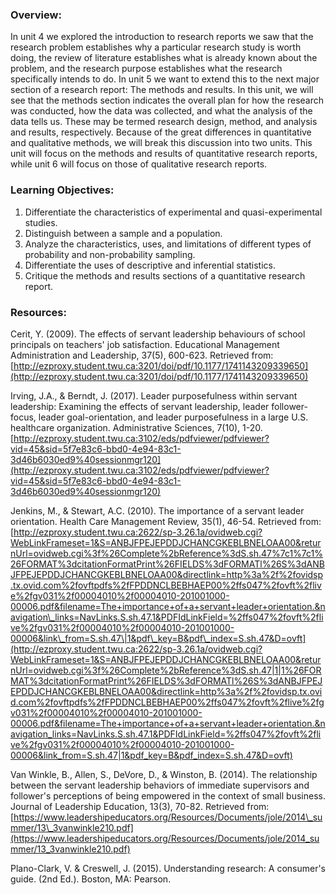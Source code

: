 ### Overview:

In unit 4 we explored the introduction to research reports we saw that the research problem establishes why a particular research study is worth doing, the review of literature establishes what is already known about the problem, and the research purpose establishes what the research specifically intends to do.  In unit 5 we want to extend this to the next major section of a research report:  The methods and results.  In this unit, we will see that the methods section indicates the overall plan for how the research was conducted, how the data was collected, and what the analysis of the data tells us.  These may be termed research design, method, and analysis and results, respectively.  Because of the great differences in quantitative and qualitative methods, we will break this discussion into two units.  This unit will focus on the methods and results of quantitative research reports, while unit 6 will focus on those of qualitative research reports.

### Learning Objectives:

1. Differentiate the characteristics of experimental and quasi-experimental studies. 
2. Distinguish between a sample and a population. 
3. Analyze the characteristics, uses, and limitations of different types of probability and non-probability sampling. 
4. Differentiate the uses of descriptive and inferential statistics. 
5. Critique the methods and results sections of a quantitative research report.

### Resources:

Cerit, Y. \(2009\).  The effects of servant leadership behaviours of school principals on teachers' job satisfaction. Educational Management Administration and Leadership, 37\(5\), 600-623. Retrieved from: [http://ezproxy.student.twu.ca:3201/doi/pdf/10.1177/1741143209339650](http://ezproxy.student.twu.ca:3201/doi/pdf/10.1177/1741143209339650)

Irving, J.A., & Berndt, J. \(2017\). Leader purposefulness within servant leadership: Examining the effects of servant leadership, leader follower-focus, leader goal-orientation, and leader purposefulness in a large U.S. healthcare organization. Administrative Sciences, 7\(10\), 1-20. [http://ezproxy.student.twu.ca:3102/eds/pdfviewer/pdfviewer?vid=45&sid=5f7e83c6-bbd0-4e94-83c1-3d46b6030ed9%40sessionmgr120](http://ezproxy.student.twu.ca:3102/eds/pdfviewer/pdfviewer?vid=45&sid=5f7e83c6-bbd0-4e94-83c1-3d46b6030ed9%40sessionmgr120)

Jenkins, M., & Stewart, A.C. \(2010\). The importance of a servant leader orientation. Health Care Management Review, 35\(1\), 46-54. Retrieved from: [http://ezproxy.student.twu.ca:2622/sp-3.26.1a/ovidweb.cgi?WebLinkFrameset=1&S=ANBJFPEJEPDDJCHANCGKEBLBNELOAA00&returnUrl=ovidweb.cgi%3f%26Complete%2bReference%3dS.sh.47%7c1%7c1%26FORMAT%3dcitationFormatPrint%26FIELDS%3dFORMATl%26S%3dANBJFPEJEPDDJCHANCGKEBLBNELOAA00&directlink=http%3a%2f%2fovidsp.tx.ovid.com%2fovftpdfs%2fFPDDNCLBEBHAEP00%2ffs047%2fovft%2flive%2fgv031%2f00004010%2f00004010-201001000-00006.pdf&filename=The+importance+of+a+servant+leader+orientation.&navigation\_links=NavLinks.S.sh.47.1&PDFIdLinkField=%2ffs047%2fovft%2flive%2fgv031%2f00004010%2f00004010-201001000-00006&link\_from=S.sh.47\|1&pdf\_key=B&pdf\_index=S.sh.47&D=ovft](http://ezproxy.student.twu.ca:2622/sp-3.26.1a/ovidweb.cgi?WebLinkFrameset=1&S=ANBJFPEJEPDDJCHANCGKEBLBNELOAA00&returnUrl=ovidweb.cgi%3f%26Complete%2bReference%3dS.sh.47|1|1%26FORMAT%3dcitationFormatPrint%26FIELDS%3dFORMATl%26S%3dANBJFPEJEPDDJCHANCGKEBLBNELOAA00&directlink=http%3a%2f%2fovidsp.tx.ovid.com%2fovftpdfs%2fFPDDNCLBEBHAEP00%2ffs047%2fovft%2flive%2fgv031%2f00004010%2f00004010-201001000-00006.pdf&filename=The+importance+of+a+servant+leader+orientation.&navigation_links=NavLinks.S.sh.47.1&PDFIdLinkField=%2ffs047%2fovft%2flive%2fgv031%2f00004010%2f00004010-201001000-00006&link_from=S.sh.47|1&pdf_key=B&pdf_index=S.sh.47&D=ovft)

Van Winkle, B., Allen, S., DeVore, D., & Winston, B. \(2014\). The relationship between the servant leadership behaviors of immediate supervisors and follower's perceptions of being empowered in the context of small business. Journal of Leadership Education, 13\(3\), 70-82. Retrieved from: [https://www.leadershipeducators.org/Resources/Documents/jole/2014\_summer/13\_3vanwinkle210.pdf](https://www.leadershipeducators.org/Resources/Documents/jole/2014_summer/13_3vanwinkle210.pdf)

Plano-Clark, V. & Creswell, J. \(2015\). Understanding research: A consumer's guide. \(2nd Ed.\). Boston, MA: Pearson.

### 




